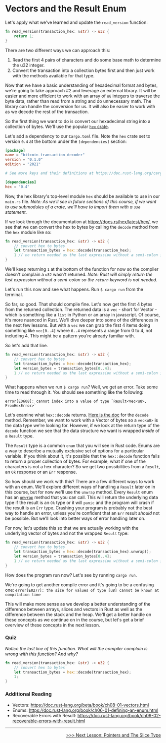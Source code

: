 # Vectors and the Result Enum

Let's apply what we've learned and update the `read_version` function:

```rust
fn read_version(transaction_hex: &str) -> u32 {
    return 1;
}
```

There are two different ways we can approach this: 
1. Read the first 4 pairs of characters and do some base math to determine the u32 integer.
2. Convert the transaction into a collection bytes first and then just work with the methods available for that type.

Now that we have a basic understanding of hexadecimal format and bytes, we're going to take approach #2 and leverage an external library.
It will be easier and more efficient to work with an array of `u8` integers to traverse the byte data, rather than read from a string and do unnecessary math.
The library can handle the conversion for us.
It will also be easier to work with as we decode the rest of the transaction.

So the first thing we want to do is convert our hexadecimal string into a collection of bytes.
We'll use the popular [`hex` crate](https://docs.rs/hex/latest/hex/).

Let's add a dependency to our `Cargo.toml` file.
Note the `hex` crate set to version `0.4` at the bottom under the `[dependencies]` section:

```toml
[package]
name = "bitcoin-transaction-decoder"
version = "0.1.0"
edition = "2021"

# See more keys and their definitions at https://doc.rust-lang.org/cargo/reference/manifest.html

[dependencies]
hex = "0.4"
```

Now, the hex library's top-level module `hex` should be available to use in our `main.rs` file.
*Note: As we'll see in future sections of this course, if we want to use submodules of a crate, we'll have to import them with a `use` statement.*

If we look through the documentation at https://docs.rs/hex/latest/hex/, we see that we can convert the hex to bytes by calling the `decode` method from the `hex` module like so:

```rust
fn read_version(transaction_hex: &str) -> u32 {
    // convert hex to bytes
    let transaction_bytes = hex::decode(transaction_hex);
    1 // no return needed as the last expression without a semi-colon is automatically returned
}
```

We'll keep returning `1` at the bottom of the function for now so the compiler doesn't complain a `u32` wasn't returned.
*Note: Rust will simply return the last expression without a semi-colon so the `return` keyword is not needed.*

Let's run this now and see what happens.
Run `$ cargo run` from the terminal.

So far, so good.
That should compile fine.
Let's now get the first 4 bytes from the returned collection.
The returned data is a `vec` - short for Vector - which is something like a `list` in Python or an array in javascript.
Of course, it's more nuanced in Rust.
We'll dive deeper into some of the differences in the next few lessons.
But with a `vec` we can grab the first 4 items doing something like `vec[0..4]` where `0..4` represents a range from 0 to 4, not including 4.
This might be a pattern you're already familiar with.

So let's add that line.

```rust
fn read_version(transaction_hex: &str) -> u32 {
    // convert hex to bytes
    let transaction_bytes = hex::decode(transaction_hex);
    let version_bytes = transaction_bytes[0..4];
    1 // no return needed as the last expression without a semi-colon is automatically returned
}
```

What happens when we run `$ cargo run`?
Well, we get an error.
Take some time to read through it.
You should see something like the following:
```console
error[E0608]: cannot index into a value of type `Result<Vec<u8>, FromHexError>`
```

Let's examine what `hex::decode` returns.
[Here is the doc](https://docs.rs/hex/latest/hex/fn.decode.html) for the `decode` method.
Remember, we want to work with a Vector of bytes so a `vec<u8>` is the data type we're looking for.
However, if we look at the return type of the `decode` function we see that the data structure we want is wrapped *inside* of a `Result` type.


The `Result` type is a common `enum` that you will see in Rust code.
Enums are a way to describe a mutually exclusive set of options for a particular variable.
If you think about it, it's possible that the `hex::decode` function fails to return a proper collection of bytes.
For example, what if one of the characters is not a hex character?
So we get two possibilities from a `Result`, an `Ok` response or an `Err` response.

So how should we work with this?
There are a few different ways to work with an enum.
We'll explore different ways of handling a `Result` later on in this course, but for now we'll use the `unwrap` method.
Every `Result` enum has an [`unwrap`](https://doc.rust-lang.org/std/result/enum.Result.html#method.unwrap) method that you can call.
This will return the underlying data type if the result is an `Ok` type or it will `panic` and the program will crash if the result is an `Err` type.
Crashing your program is probably not the best way to handle an error, unless you're confident that an `Err` result *should* not be possible.
But we'll look into better ways of error handling later on.

For now, let's update this so that we are actually working with the underlying vector of bytes and not the wrapped `Result` type:

```rust
fn read_version(transaction_hex: &str) -> u32 {
    // convert hex to bytes
    let transaction_bytes = hex::decode(transaction_hex).unwrap();
    let version_bytes = transaction_bytes[0..4];
    1 // no return needed as the last expression without a semi-colon is automatically returned
}
```

How does the program run now?
Let's see by running `cargo run`.

We're going to get another compile error and it's going to be a confusing one:
`error[E0277]: the size for values of type [u8] cannot be known at compilation time`

This will make more sense as we develop a better understanding of the difference between arrays, slices and vectors in Rust as well as the difference between the stack and the heap.
We'll get a better handle on these concepts as we continue on in the course, but let's get a brief overview of these concepts in the next lesson.

### Quiz
*Notice the last line of this function.
What will the compiler complain is wrong with this function?
And why?*

```rust
fn read_version(transaction_hex: &str) -> u32 {
    // convert hex to bytes
    let transaction_bytes = hex::decode(transaction_hex);
    1;
}
```

### Additional Reading
* Vectors: https://doc.rust-lang.org/beta/book/ch08-01-vectors.html
* Enums: https://doc.rust-lang.org/book/ch06-01-defining-an-enum.html
* Recoverable Errors with Result: https://doc.rust-lang.org/book/ch09-02-recoverable-errors-with-result.html

----------------------------------------------------------------------------------------------------------------------------------------------------

<div>
    <p align="right"><a href="06_pointers_and_slices.md">>>> Next Lesson: Pointers and The Slice Type</a></p>
</div>
